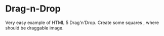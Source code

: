 # Drag-n-Drop

Very easy example of HTML 5 Drag'n'Drop. Create some squares , where should be draggable image.
